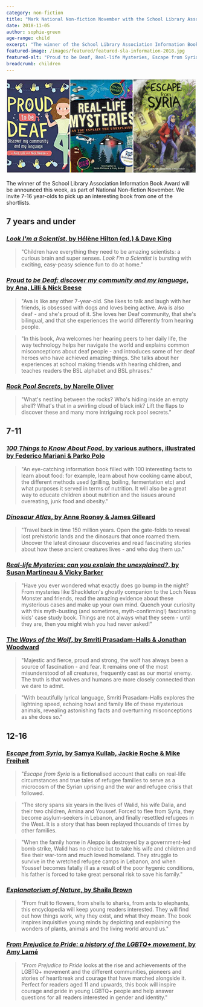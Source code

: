 ```yaml
---
category: non-fiction
title: "Mark National Non-fiction November with the School Library Association Information Book Award shortlists"
date: 2018-11-05
author: sophie-green
age-range: child
excerpt: "The winner of the School Library Association Information Book Award will be announced this week, as part of National Non-fiction November. We invite 7-16 year-olds to pick up an interesting book from one of the shortlists."
featured-image: /images/featured/featured-sla-information-2018.jpg
featured-alt: "Proud to be Deaf, Real-life Mysteries, Escape from Syria"
breadcrumb: children
---
```


![Proud to be Deaf, Real-life Mysteries, Escape from Syria](/images/featured/featured-sla-information-2018.jpg)

The winner of the School Library Association Information Book Award will be announced this week, as part of National Non-fiction November. We invite 7-16 year-olds to pick up an interesting book from one of the shortlists.

## 7 years and under

### [<cite>Look I'm a Scientist</cite>, by Hélène Hilton (ed.) & Dave King](https://suffolk.spydus.co.uk/cgi-bin/spydus.exe/ENQ/OPAC/BIBENQ?BRN=2154119)

> "Children have everything they need to be amazing scientists: a curious brain and super senses. <cite>Look I'm a Scientist</cite> is bursting with exciting, easy-peasy science fun to do at home."

### [<cite>Proud to be Deaf: discover my community and my language</cite>, by Ana, Lilli & Nick Beese](https://suffolk.spydus.co.uk/cgi-bin/spydus.exe/ENQ/OPAC/BIBENQ?BRN=2142928)

> "Ava is like any other 7-year-old. She likes to talk and laugh with her friends, is obsessed with dogs and loves being active. Ava is also deaf - and she's proud of it. She loves her Deaf community, that she's bilingual, and that she experiences the world differently from hearing people.

> "In this book, Ava welcomes her hearing peers to her daily life, the way technology helps her navigate the world and explains common misconceptions about deaf people - and introduces some of her deaf heroes who have achieved amazing things. She talks about her experiences at school making friends with hearing children, and teaches readers the BSL alphabet and BSL phrases."

### [<cite>Rock Pool Secrets</cite>, by Narelle Oliver](https://suffolk.spydus.co.uk/cgi-bin/spydus.exe/ENQ/OPAC/BIBENQ?BRN=2125613)

> "What's nestling between the rocks? Who's hiding inside an empty shell? What's that in a swirling cloud of black ink? Lift the flaps to discover these and many more intriguing rock pool secrets."

## 7-11

### [<cite>100 Things to Know About Food</cite>, by various authors, illustrated by Federico Mariani & Parko Polo](https://suffolk.spydus.co.uk/cgi-bin/spydus.exe/ENQ/OPAC/BIBENQ?BRN=2152272)

> "An eye-catching information book filled with 100 interesting facts to learn about food: for example, learn about how cooking came about, the different methods used (grilling, boiling, fermentation etc) and what purposes it served in terms of nutrition. It will also be a great way to educate children about nutrition and the issues around overeating, junk food and obesity."

### [<cite>Dinosaur Atlas</cite>, by Anne Rooney & James Gilleard](https://suffolk.spydus.co.uk/cgi-bin/spydus.exe/ENQ/OPAC/BIBENQ?BRN=2257686)

> "Travel back in time 150 million years. Open the gate-folds to reveal lost prehistoric lands and the dinosaurs that once roamed them. Uncover the latest dinosaur discoveries and read fascinating stories about how these ancient creatures lives - and who dug them up."

### [<cite>Real-life Mysteries: can you explain the unexplained?</cite>, by Susan Martineau & Vicky Barker](https://suffolk.spydus.co.uk/cgi-bin/spydus.exe/ENQ/OPAC/BIBENQ?BRN=2282546)

> "Have you ever wondered what exactly does go bump in the night? From mysteries like Shackleton's ghostly companion to the Loch Ness Monster and friends, read the amazing evidence about these mysterious cases and make up your own mind. Quench your curiosity with this myth-busting (and sometimes, myth-confirming!) fascinating kids' case study book. Things are not always what they seem - until they are, then you might wish you had never asked!"

### [<cite>The Ways of the Wolf</cite>, by Smriti Prasadam-Halls & Jonathan Woodward](https://suffolk.spydus.co.uk/cgi-bin/spydus.exe/ENQ/OPAC/BIBENQ?BRN=2256934)

> "Majestic and fierce, proud and strong, the wolf has always been a source of fascination - and fear. It remains one of the most misunderstood of all creatures, frequently cast as our mortal enemy. The truth is that wolves and humans are more closely connected than we dare to admit.

> "With beautifully lyrical language, Smriti Prasadam-Halls explores the lightning speed, echoing howl and family life of these mysterious animals, revealing astonishing facts and overturning misconceptions as she does so."

## 12-16

### [<cite>Escape from Syria</cite>, by Samya Kullab, Jackie Roche & Mike Freiheit](https://suffolk.spydus.co.uk/cgi-bin/spydus.exe/ENQ/OPAC/BIBENQ?BRN=2283395)

> "<cite>Escape from Syria</cite> is a fictionalised account that calls on real-life circumstances and true tales of refugee families to serve as a microcosm of the Syrian uprising and the war and refugee crisis that followed.

> "The story spans six years in the lives of Walid, his wife Dalia, and their two children, Amina and Youssef. Forced to flee from Syria, they become asylum-seekers in Lebanon, and finally resettled refugees in the West. It is a story that has been replayed thousands of times by other families.

> "When the family home in Aleppo is destroyed by a government-led bomb strike, Walid has no choice but to take his wife and children and flee their war-torn and much loved homeland. They struggle to survive in the wretched refugee camps in Lebanon, and when Youssef becomes fatally ill as a result of the poor hygenic conditions, his father is forced to take great personal risk to save his family."

### [<cite>Explanatorium of Nature</cite>, by Shaila Brown](https://suffolk.spydus.co.uk/cgi-bin/spydus.exe/ENQ/OPAC/BIBENQ?BRN=2186052)

> "From fruit to flowers, from shells to sharks, from ants to elephants, this encyclopedia will keep young readers interested. They will find out how things work, why they exist, and what they mean. The book inspires inquisitive young minds by depicting and explaining the wonders of plants, animals and the living world around us."

### [<cite>From Prejudice to Pride: a history of the LGBTQ+ movement</cite>, by Amy Lamé](https://suffolk.spydus.co.uk/cgi-bin/spydus.exe/ENQ/OPAC/BIBENQ?BRN=2158023)

> "<cite>From Prejudice to Pride</cite> looks at the rise and achievements of the LGBTQ+ movement and the different communities, pioneers and stories of heartbreak and courage that have marched alongside it. Perfect for readers aged 11 and upwards, this book will inspire courage and pride in young LGBTQ+ people and help answer questions for all readers interested in gender and identity."
